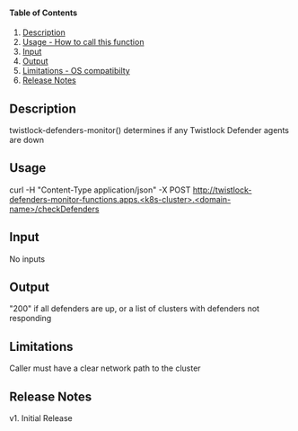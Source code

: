#### Table of Contents

1. [Description](#description)
2. [Usage - How to call this function](#usage)
3. [Input](#input)
4. [Output](#output)
5. [Limitations - OS compatibilty](#limitations)
6. [Release Notes](#release_notes)


## Description
twistlock-defenders-monitor() determines if any Twistlock Defender agents are down


## Usage
curl -H "Content-Type application/json" -X POST http://twistlock-defenders-monitor-functions.apps.<k8s-cluster>.<domain-name>/checkDefenders


## Input
No inputs


## Output
"200" if all defenders are up, or a list of clusters with defenders not responding

## Limitations
Caller must have a clear network path to the cluster


## Release Notes
v1. Initial Release
